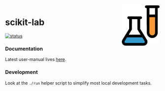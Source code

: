 <img src="docs/assets/logo.png" width="25%" height="25%" align="right"/>

# scikit-lab

[![status](https://img.shields.io/badge/status-alpha-orange.svg)]()


### Documentation
Latest user-manual lives [here](https://eangius.github.io/scikit-lab).


### Development
Look at the `./run` helper script to simplify most local development tasks.
